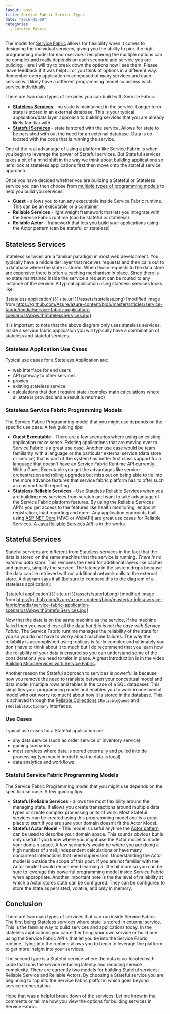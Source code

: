 ```yaml
---
layout: post
title: Service Fabric Service Types
date: "2016-05-09"
categories:
  - service fabric
---
```


The model for [Service Fabric](https://azure.microsoft.com/en-us/documentation/articles/service-fabric-overview/) allows for flexibility when it comes to designing the individual services, giving you the ability to pick the right programming model for each service.  Deciphering the multiple options can be complex and really depends on each scenario and service you are building.  Here I will try to break down the options how I see them.  Please leave feedback if it was helpful or you think of options in a different way.  Remember every application is composed of many services and each service will likely have a different programming model so assess each service individually.

There are two main types of services you can build with Service Fabric:

- **[Stateless Services](#stateless-services)** - no state is maintained in the service.  Longer term state is stored in an external database.  This is your typical application/data layer approach to building services that you are already likely familiar with.
- **[Stateful Services](#stateful-services)** - state is stored with the service.  Allows for state to be persisted with out the need for an external database.  Data is co-located with the code that is running the service.

One of the real advantage of using a platform like Service Fabric is when you begin to leverage the power of Stateful services.  But Stateful services takes a bit of a mind shift in the way we think about building applications so let's look at stateless applications first then move onto the stateful service approach. 

Once you have decided whether you are building a Stateful or Stateless service you can then choose from [multiple types of programming models](https://azure.microsoft.com/en-us/documentation/articles/service-fabric-choose-framework/) to help you build you services:

- **Guest** - allows you to run any executable inside Service Fabric runtime.  This can be an executable or a container
- **Reliable Services** - light weight framework that lets you integrate with the Service Fabric runtime (can be stateful or stateless)
- **Reliable Actor** - framework that lets you build your applications using the Actor pattern (can be stateful or stateless)

## Stateless Services
Stateless services are a familiar paradigm in most web development.  You typically have a middle tier  layer that receives requests and then calls out to a database where the state is stored.  When those requests to the data store are expensive there is often a caching mechanism in place.  Since there is no state maintained inside the service a request can be routed to any instance of the service. A typical application using stateless services looks like:

![stateless application]({{ site.url }}/assets/stateless.png)
[modified image from https://github.com/Azure/azure-content/blob/master/articles/service-fabric/media/service-fabric-application-scenarios/AppwithStatelessServices.jpg]

It is important to note that the above diagram only uses stateless services.  Inside a service fabric application you will typically have a combination of stateless and stateful services.

### Stateless Application Use Cases
Typical use cases for a Stateless Application are:

- web interface for end users
- API gateway to other services
- proxies
- existing stateless service
- calculations that don't require state  (complex math calculations where all state is provided and a result is returned)

### Stateless Service Fabric Programming Models
The Service Fabric Programming model that you might use depends on the specific use case.  A few guiding tips:

- **Guest Executable** - There are a few scenarios where using an existing application make sense.  Existing applications that are moving over to Service Fabric is a great use case.  Another use case would be team familiarity with a language or the particular external service (data store or service) that is part of the system has better first class support for a language that doesn't have an Service Fabric Runtime API currently.  With a Guest Executable you get the advantages like service orchestration and rolling upgrades  but miss out on being able to tie into the more advance features that service fabric platform has to offer such as custom health reporting.
- **Stateless Reliable Services** - Use Stateless Reliable Services when you are building new services from scratch and want to take advantage of the Service Fabric platform features.  By using the Reliable Services API's you get access to the features like health monitoring, endpoint registration, load reporting and more.  Any application endpoints built using [ASP.NET Core](https://get.asp.net/) (MVC or WebAPI) are great use cases for Reliable Services. A [Java Reliable Services API](https://blogs.msdn.microsoft.com/azureservicefabric/2016/03/31/announcing-service-fabric-ga-on-azure-public-preview-of-standalone-clusters-on-windows-server-and-limited-preview-on-linux/) is in the works.
  
## Stateful Services
Stateful services are different from Stateless services in the fact that the data is stored on the same machine that the service is running.  *There is no external data store*.  This removes the need for additional layers like caches and queues, simplify the service. The latency in the system drops because the data can be retrieved without additional network calls to the external store.  A diagram says it all (be sure to compare this to the diagram of a stateless application):

![stateful application]({{ site.url }}/assets/stateful.png)
[modified image from https://github.com/Azure/azure-content/blob/master/articles/service-fabric/media/service-fabric-application-scenarios/AppwithStatefulServices.jpg]

Now that the data is on the same machine as the service, if the machine failed then you would lose all the data *but this is not the case with Service Fabric*. The Service Fabric runtime manages the reliability of the state for you so you do not have to worry about machine failures.  The way the reliability is accomplished using replicas is fairly complex and ultimately you don't have to think about it to much but I do recommend that you learn how the reliability of your data is ensured so you can understand some of the considerations you need to take in place.  A great introduction is in the video [Building MicroServices with Service Fabric](https://channel9.msdn.com/events/Build/2016/T693).

Another reason the Stateful approach to services is powerful is because now you remove the need to translate between your conceptual model and data model (multiple rows and tables in the case of a SQL database).  This simplifies your programming model and enables you to work in one mental model with out worry (to much) about how it is stored in the database.  This is achieved through the [Reliable Collections](https://azure.microsoft.com/en-us/documentation/articles/service-fabric-reliable-services-reliable-collections/) ```IReliableQueue``` and ```IReliableDictionary``` interfaces.

### Use Cases
Typical use cases for a Stateful application are:

- any data service (such as order service or inventory service)
- gaming scenarios
- most services where data is stored externally and pulled into do processing (you would model it so the data is local)
- data analytics and workflows

### Stateful Service Fabric Programming Models
The Service Fabric Programming model that you might use depends on the specific use case.  A few guiding tips:

- **Stateful Reliable Services** - allows the most flexibility around the managing state.  It allows you create transactions around multiple data types or create complex processing units of work.  Most Stateful services can be created using this programming model and is a great place to start if you are sure your domain doesn't fit the Actor Model.
- **Stateful Actor Model** - This model is useful anytime the [Actor pattern](https://en.wikipedia.org/wiki/Actor_model) can be used to describe  your domain space.  This sounds obvious but is only useful if you know where you might use the Actor model to model your domain space.  A few scenario's would be where you are doing a high number of small, independent calculations or have many concurrent interactions that need supervision.  Understanding the Actor model is outside the scope of this post. If you are not familiar with the Actor model I would recommend learning a little bit more so you can be sure to leverage this powerful programming model inside Service Fabric when appropriate. Another important note is the the level of reliability at which a Actor stores state can be configured.  They can be configured to store the state as persisted, volatile, and only in memory.

## Conclusion
There are two main types of services that can run inside Service Fabric. The first being Stateless services where state is stored in external service.  This is the familiar way to build services and applications today.  In the stateless applications you can either bring your own service or build one using the Service Fabric API's that let you tie into the Service Fabric runtime.  Tying into the runtime allows you to begin to leverage the platform to get more insight into your services.

The second type is a Stateful service where the data is co-located with code that runs the service reducing latency and reducing service complexity. There are currently two models for building Stateful services: Reliable Service and Reliable Actors.  By choosing a Stateful service you are beginning to tap into the Service Fabric platform which goes beyond service orchestration.

Hope that was a helpful break down of the services.  Let me know in the comments or tell me how you view the options for building services in Service Fabric.
